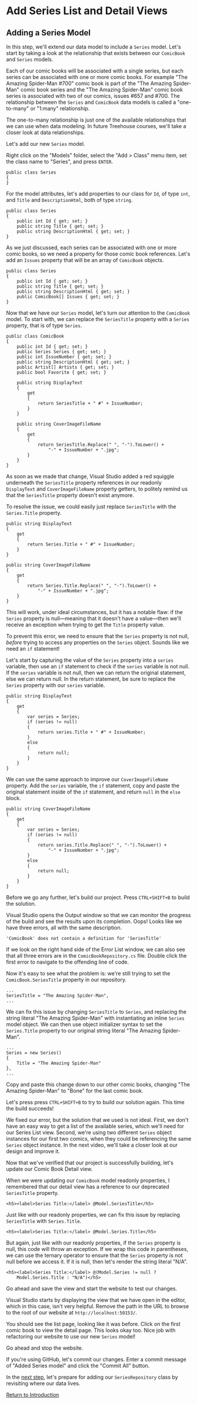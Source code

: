 
# Add Series List and Detail Views

## Adding a Series Model

In this step, we'll extend our data model to include a `Series` model. Let's start by taking a look at the relationship that exists between our `ComicBook` and `Series` models.

Each of our comic books will be associated with a single series, but each series can be associated with one or more comic books. For example "The Amazing Spider-Man #700" comic book is part of the "The Amazing Spider-Man" comic book series and the "The Amazing Spider-Man" comic book series is associated with two of our comics, issues #657 and #700. The relationship between the `Series` and `ComicBook` data models is called a "one-to-many" or "1:many" relationship.

The one-to-many relationship is just one of the available relationships that we can use when data modeling. In future Treehouse courses, we'll take a closer look at data relationships.

Let's add our new `Series` model.

Right click on the "Models" folder, select the "Add > Class" menu item, set the class name to "Series", and press `ENTER`.

```
public class Series
{
}
```

For the model attributes, let's add properties to our class for `Id`, of type `int`, and `Title` and `DescriptionHtml`, both of type `string`.

```
public class Series
{
    public int Id { get; set; }
    public string Title { get; set; }
    public string DescriptionHtml { get; set; }
}
```

As we just discussed, each series can be associated with one or more comic books, so we need a property for those comic book references. Let's add an `Issues` property that will be an array of `ComicBook` objects.

```
public class Series
{
    public int Id { get; set; }
    public string Title { get; set; }
    public string DescriptionHtml { get; set; }
    public ComicBook[] Issues { get; set; }
}
```

Now that we have our `Series` model, let's turn our attention to the `ComicBook` model. To start with, we can replace the `SeriesTitle` property with a `Series` property, that is of type `Series`.

```
public class ComicBook
{
    public int Id { get; set; }
    public Series Series { get; set; }
    public int IssueNumber { get; set; }
    public string DescriptionHtml { get; set; }
    public Artist[] Artists { get; set; }
    public bool Favorite { get; set; }

    public string DisplayText
    {
        get
        {
            return SeriesTitle + " #" + IssueNumber;
        }
    }

    public string CoverImageFileName
    {
        get
        {
            return SeriesTitle.Replace(" ", "-").ToLower() + 
                "-" + IssueNumber + ".jpg";
        }
    }
}
```

As soon as we made that change, Visual Studio added a red squiggle underneath the `SeriesTitle` property references in our readonly `DisplayText` and `CoverImageFileName` property getters, to politely remind us that the `SeriesTitle` property doesn't exist anymore.

To resolve the issue, we could easily just replace `SeriesTitle` with the `Series.Title` property.

```
public string DisplayText
{
    get
    {
        return Series.Title + " #" + IssueNumber;
    }
}

public string CoverImageFileName
{
    get
    {
        return Series.Title.Replace(" ", "-").ToLower() + 
            "-" + IssueNumber + ".jpg";
    }
}
```

This will work, under ideal circumstances, but it has a notable flaw: if the `Series` property is null—meaning that it doesn't have a value—then we'll receive an exception when trying to get the `Title` property value.

To prevent this error, we need to ensure that the `Series` property is not null, *before* trying to access any properties on the `Series` object. Sounds like we need an `if` statement!

Let's start by capturing the value of the `Series` property into a `series` variable, then use an `if` statement to check if the `series` variable is not null. If the `series` variable is not null, then we can return the original statement, else we can return null. In the return statement, be sure to replace the `Series` property with our `series` variable.

```
public string DisplayText
{
    get
    {
        var series = Series;
        if (series != null)
        {
            return series.Title + " #" + IssueNumber;
        }
        else
        {
            return null;
        }
    }
}
```

We can use the same approach to improve our `CoverImageFileName` property. Add the `series` variable, the `if` statement, copy and paste the original statement inside of the `if` statement, and return `null` in the `else` block.

```
public string CoverImageFileName
{
    get
    {
        var series = Series;
        if (series != null)
        {
            return series.Title.Replace(" ", "-").ToLower() + 
                "-" + IssueNumber + ".jpg";
        }
        else
        {
            return null;
        }
    }
}
```

Before we go any further, let's build our project. Press `CTRL+SHIFT+B` to build the solution.

Visual Studio opens the Output window so that we can monitor the progress of the build and see the results upon its completion. Oops! Looks like we have three errors, all with the same description.

```
'ComicBook' does not contain a definition for 'SeriesTitle'
```

If we look on the right hand side of the Error List window, we can also see that all three errors are in the `ComicBookRepository.cs` file. Double click the first error to navigate to the offending line of code.

Now it's easy to see what the problem is: we're still trying to set the `ComicBook.SeriesTitle` property in our repository.

```
...
SeriesTitle = "The Amazing Spider-Man",
...
```

We can fix this issue by changing `SeriesTitle` to `Series`, and replacing the string literal "The Amazing Spider-Man" with instantiating an inline `Series` model object. We can then use object initializer syntax to set the `Series.Title` property to our original string literal "The Amazing Spider-Man".

```
...
Series = new Series()
{
    Title = "The Amazing Spider-Man"
},
...
```

Copy and paste this change down to our other comic books, changing "The Amazing Spider-Man" to "Bone" for the last comic book.

Let's press press `CTRL+SHIFT+B` to try to build our solution again. This time the build succeeds!

We fixed our error, but the solution that we used is not ideal. First, we don't have an easy way to get a list of the available series, which we'll need for our Series List view. Second, we're using two different `Series` object instances for our first two comics, when they could be referencing the same `Series` object instance. In the next video, we'll take a closer look at our design and improve it.

Now that we've verified that our project is successfully building, let's update our Comic Book Detail view.

When we were updating our `ComicBook` model readonly properties, I remembered that our detail view has a reference to our deprecated `SeriesTitle` property.

```
<h5><label>Series Title:</label> @Model.SeriesTitle</h5>
```

Just like with our readonly properties, we can fix this issue by replacing `SeriesTitle` with `Series.Title`.

```
<h5><label>Series Title:</label> @Model.Series.Title</h5>
```

But again, just like with our readonly properties, if the `Series` property is null, this code will throw an exception. If we wrap this code in parentheses, we can use the ternary operator to ensure that the `Series` property is not null before we access it. If it is null, then let's render the string literal "N/A".

```
<h5><label>Series Title:</label> @(Model.Series != null ? 
    Model.Series.Title : "N/A")</h5>
```

Go ahead and save the view and start the website to test our changes.

Visual Studio starts by displaying the view that we have open in the editor, which in this case, isn't very helpful. Remove the path in the URL to browse to the root of our website at `http://localhost:50153/`.

You should see the list page, looking like it was before. Click on the first comic book to view the detail page. This looks okay too. Nice job with refactoring our website to use our new `Series` model!

Go ahead and stop the website. 

If you're using GitHub, let's commit our changes. Enter a commit message of "Added Series model" and click the "Commit All" button.

In the [next step](02-centralizing-our-data.md), let's prepare for adding our `SeriesRepository` class by revisiting where our data lives.

[Return to Introduction](README.md)
